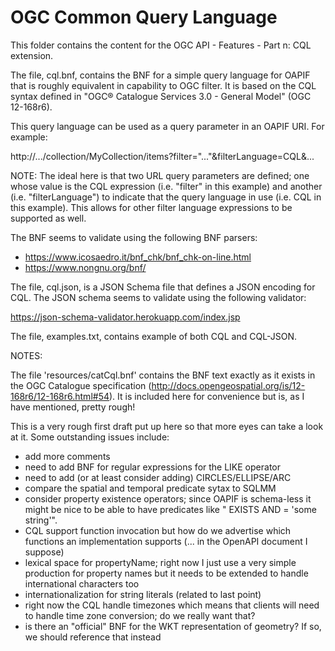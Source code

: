 # OGC Common Query Language

This folder contains the content for the OGC API - Features - Part n: CQL extension.

The file, cql.bnf, contains the BNF for a simple query language for OAPIF that
is roughly equivalent in capability to OGC filter.  It is based on the CQL
syntax defined in "OGC® Catalogue Services 3.0 - General Model" (OGC 12-168r6).

This query language can be used as a query parameter in an OAPIF URI.
For example:

   http://.../collection/MyCollection/items?filter="..."&filterLanguage=CQL&...

NOTE: The ideal here is that two URL query parameters are defined; one whose
      value is the CQL expression (i.e. "filter" in this example) and another
      (i.e. "filterLanguage") to indicate that the query language in use 
      (i.e. CQL in this example).
      This allows for other filter language expressions to be supported as well.

The BNF seems to validate using the following BNF parsers:

* https://www.icosaedro.it/bnf_chk/bnf_chk-on-line.html
* https://www.nongnu.org/bnf/

The file, cql.json, is a JSON Schema file that defines a JSON encoding for CQL.
The JSON schema seems to validate using the following validator:

https://json-schema-validator.herokuapp.com/index.jsp

The file, examples.txt, contains example of both CQL and CQL-JSON.

NOTES:

The file 'resources/catCql.bnf' contains the BNF text exactly as it exists
in the OGC Catalogue specification (http://docs.opengeospatial.org/is/12-168r6/12-168r6.html#54).
It is included here for convenience but is, as I have mentioned, pretty rough!

This is a very rough first draft put up here so that more eyes can take a look
at it.  Some outstanding issues include:

* add more comments
* need to add BNF for regular expressions for the LIKE operator
* need to add (or at least consider adding) CIRCLES/ELLIPSE/ARC
* compare the spatial and temporal predicate sytax to SQLMM
* consider property existence operators; since OAPIF is schema-less it might
  be nice to be able to have predicates like "<propertyName> EXISTS AND 
  <propertyName> = 'some string'".
* CQL support function invocation but how do we advertise which functions
  an implementation supports (... in the OpenAPI document I suppose)
* lexical space for propertyName; right now I just use a very simple production
  for property names but it needs to be extended to handle international
  characters too 
* internationalization for string literals (related to last point)
* right now the CQL handle timezones which means that clients will need
  to handle time zone conversion; do we really want that?
* is there an "official" BNF for the WKT representation of geometry?  If 
  so, we should reference that instead
